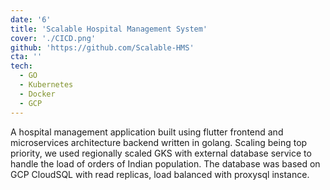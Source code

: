 ```yaml
---
date: '6'
title: 'Scalable Hospital Management System'
cover: './CICD.png'
github: 'https://github.com/Scalable-HMS'
cta: ''
tech:
  - GO
  - Kubernetes
  - Docker
  - GCP
---
```


A hospital management application built using flutter frontend and microservices architecture backend written in golang. Scaling being top priority, we used regionally scaled GKS with external database service to handle the load of orders of Indian population. The database was based on GCP CloudSQL with read replicas, load balanced with proxysql instance.
